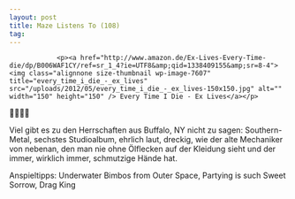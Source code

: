 ```yaml
---
layout: post
title: Maze Listens To (108)
tag: 
---
```



                <p><a href="http://www.amazon.de/Ex-Lives-Every-Time-die/dp/B006WAF1CY/ref=sr_1_4?ie=UTF8&amp;qid=1338409155&amp;sr=8-4"><img class="alignnone size-thumbnail wp-image-7607" title="every_time_i_die_-_ex_lives" src="/uploads/2012/05/every_time_i_die_-_ex_lives-150x150.jpg" alt="" width="150" height="150" /> Every Time I Die - Ex Lives</a></p>
<p>🤘🤘🤘🤘</p>
<p>Viel gibt es zu den Herrschaften aus Buffalo, NY nicht zu sagen: Southern-Metal, sechstes Studioalbum, ehrlich laut, dreckig, wie der alte Mechaniker von nebenan, den man nie ohne Ölflecken auf der Kleidung sieht und der immer, wirklich immer, schmutzige Hände hat.</p>
<p>Anspieltipps: Underwater Bimbos from Outer Space, Partying is such Sweet Sorrow, Drag King</p>
            
